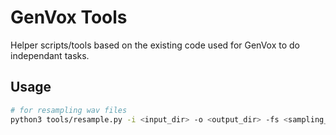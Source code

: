 # GenVox Tools
Helper scripts/tools based on the existing code used for GenVox to do independant tasks.

## Usage
```bash
# for resampling wav files
python3 tools/resample.py -i <input_dir> -o <output_dir> -fs <sampling_rate> -nj <number_of_jobs>
```
